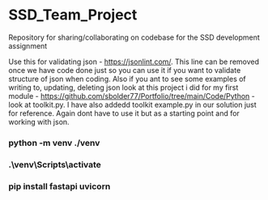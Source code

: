 # SSD_Team_Project
Repository for sharing/collaborating on codebase for the SSD development assignment

Use this for validating json - https://jsonlint.com/. This line can be removed once we have code done just so you can use it if you want to validate structure of json when coding. Also if you ant to see some examples of writing to, updating, deleting json look at this project i did for my first module - https://github.com/sbolder77/Portfolio/tree/main/Code/Python - look at toolkit.py. I have also addedd toolkit example.py in our solution just for reference. Again dont have to use it but as a starting point and for working with json.

### python -m venv ./venv
### .\venv\Scripts\activate
### pip install fastapi uvicorn

